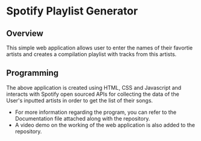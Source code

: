 # Spotify Playlist Generator

## Overview

This simple web application allows user to enter the names of their favortie artists and creates a compilation playlist with tracks from this artists.

## Programming

The above application is created using HTML, CSS and Javascript and interacts with Spotify open sourced APIs for collecting the data of the User's inputted artists in order to get the list of their songs.

* For more information regarding the program, you can refer to the Documentation file attached along with the repository.
* A video demo on the working of the web application is also added to the repository.

